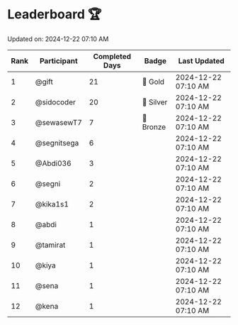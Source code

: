 # Leaderboard 🏆

Updated on: 2024-12-22 07:10 AM

| Rank | Participant       | Completed Days | Badge      | Last Updated         |
|------|-------------------|----------------|------------|----------------------|
| 1    | @gift             | 21             | 🏅 Gold     | 2024-12-22 07:10 AM |
| 2    | @sidocoder        | 20             | 🥈 Silver   | 2024-12-22 07:10 AM |
| 3    | @sewasewT7        | 7              | 🥉 Bronze   | 2024-12-22 07:10 AM |
| 4    | @segnitsega       | 6              |            | 2024-12-22 07:10 AM |
| 5    | @Abdi036          | 3              |            | 2024-12-22 07:10 AM |
| 6    | @segni            | 2              |            | 2024-12-22 07:10 AM |
| 7    | @kika1s1          | 2              |            | 2024-12-22 07:10 AM |
| 8    | @abdi             | 1              |            | 2024-12-22 07:10 AM |
| 9    | @tamirat          | 1              |            | 2024-12-22 07:10 AM |
| 10   | @kiya             | 1              |            | 2024-12-22 07:10 AM |
| 11   | @sena             | 1              |            | 2024-12-22 07:10 AM |
| 12   | @kena             | 1              |            | 2024-12-22 07:10 AM |
